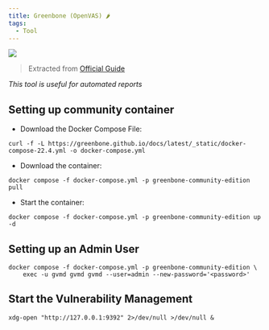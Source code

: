 ```yaml
---
title: Greenbone (OpenVAS) 🌶️
tags:
  - Tool
---
```

![](Pasted%20image%2020240723094053.png)

> Extracted from [Official Guide](https://greenbone.github.io/docs/latest/22.4/container/index.html)

*This tool is useful for automated reports*

## Setting up community container

- Download  the Docker Compose File:

```shell
curl -f -L https://greenbone.github.io/docs/latest/_static/docker-compose-22.4.yml -o docker-compose.yml
```

- Download the container:

```shell
docker compose -f docker-compose.yml -p greenbone-community-edition pull
```

- Start the container:

```shell
docker compose -f docker-compose.yml -p greenbone-community-edition up -d
```

## Setting up an Admin User

```shell
docker compose -f docker-compose.yml -p greenbone-community-edition \
    exec -u gvmd gvmd gvmd --user=admin --new-password='<password>'
```

## Start the Vulnerability Management

```shell
xdg-open "http://127.0.0.1:9392" 2>/dev/null >/dev/null &
```